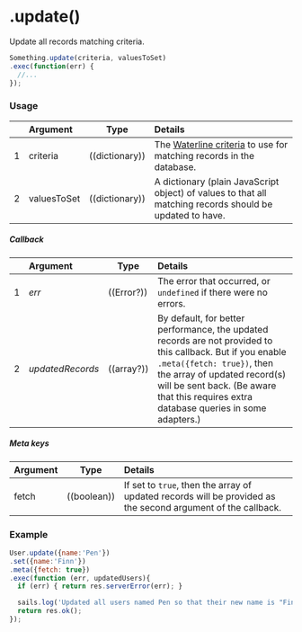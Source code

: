 # .update()

Update all records matching criteria.

```javascript
Something.update(criteria, valuesToSet)
.exec(function(err) {
  //...
});
```


### Usage

|   |     Argument        | Type              | Details                            |
|---|:--------------------|-------------------|:-----------------------------------|
| 1 | criteria            | ((dictionary))    | The [Waterline criteria](http://sailsjs.com/documentation/concepts/models-and-orm/query-language) to use for matching records in the database.
| 2 | valuesToSet         | ((dictionary))    | A dictionary (plain JavaScript object) of values to that all matching records should be updated to have.


##### Callback

|   | Argument            | Type                | Details
|---|:--------------------|---------------------|:----------------------------------------------------------------------------|
| 1 |    _err_            | ((Error?))          | The error that occurred, or `undefined` if there were no errors.
| 2 |    _updatedRecords_ | ((array?))          | By default, for better performance, the updated records are not provided to this callback.  But if you enable `.meta({fetch: true})`, then the array of updated record(s) will be sent back. (Be aware that this requires extra database queries in some adapters.)

##### Meta keys

| Argument            | Type              | Details                                                        |
|:--------------------|-------------------|:---------------------------------------------------------------|
| fetch               | ((boolean))       | If set to `true`, then the array of updated records will be provided as the second argument of the callback.


### Example

```javascript
User.update({name:'Pen'})
.set({name:'Finn'})
.meta({fetch: true})
.exec(function (err, updatedUsers){
  if (err) { return res.serverError(err); }

  sails.log('Updated all users named Pen so that their new name is "Finn".  I hope they like it.');
  return res.ok();
});
```

<docmeta name="displayName" value=".update()">
<docmeta name="pageType" value="method">
